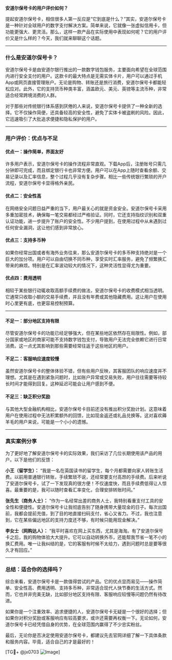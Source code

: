 **安道尔保号卡的用户评价如何？**

提起安道尔保号卡，相信很多人第一反应是“它到底是什么？”其实，安道尔保号卡是一种针对全球用户的数字支付解决方案。简单来说，它就像一张虚拟信用卡，但功能更强大、更灵活。那么，这样一款产品在实际使用中表现如何呢？它的用户评价又是什么样的？今天，我们就来聊聊这个话题。

---

### **什么是安道尔保号卡？**

安道尔保号卡是由安道尔银行推出的一款数字钱包服务，主要面向希望在全球范围内进行安全支付的用户。这款卡的最大特点是无需实体卡片，用户可以通过手机App或网页直接管理账户。无论是购物、转账还是旅行消费，安道尔保号卡都能轻松应对。此外，它的支持货币种类丰富，涵盖欧元、美元、英镑等主流币种，非常适合经常跨境消费的人群。

对于那些对传统银行体系感到厌倦的人来说，安道尔保号卡提供了一种全新的选择。它不仅操作简便，还具备较高的安全性，避免了实体卡被盗刷的风险。因此，它迅速吸引了大批追求便捷和隐私保护的用户。

---

### **用户评价：优点与不足**

#### **优点一：操作简单，界面友好**
许多用户表示，安道尔保号卡的操作流程非常直观。下载App后，注册账号只需几分钟即可完成，而且绑定银行卡也非常方便。用户可以在App上随时查看余额、交易记录以及汇率信息，整个过程几乎没有复杂步骤。相比一些传统银行繁琐的开户流程，安道尔保号卡显得格外亲民。

#### **优点二：安全性高**
在网络安全问题日益严重的当下，用户最关心的就是资金安全。安道尔保号卡采用多重加密技术，确保每一笔交易都经过严格验证。同时，它还支持指纹识别和双重认证功能，进一步提升了账户的安全性。不少用户提到，在使用过程中从未遇到过任何安全漏洞，这让他们感到非常放心。

#### **优点三：支持多币种**
如果你经常出国或者有海外业务往来，那么安道尔保号卡的多币种支持绝对是一个巨大的加分项。用户可以自由切换不同币种，享受实时汇率服务，避免了频繁换汇带来的麻烦。特别是在汇率波动较大的情况下，这种灵活性显得尤为重要。

#### **优点四：费用透明**
相较于某些银行动辄收取高额手续费的做法，安道尔保号卡的收费模式相当透明。它通常只收取小额的交易手续费，并且没有年费或其他隐藏费用。这让用户在使用时心里更有底，也更容易控制预算。

---

#### **不足一：部分地区支持有限**
尽管安道尔保号卡的功能已经足够强大，但在某些地区依然存在局限性。例如，部分国家或地区的商家可能不支持数字钱包支付，导致用户无法完全依赖它进行日常消费。这一点尤其影响到那些需要经常往返于这些地区的用户。

#### **不足二：客服响应速度较慢**
虽然安道尔保号卡的整体体验不错，但有些用户反映，其客服团队的响应速度并不理想。尤其是在遇到紧急问题时，比如账户异常或交易失败，用户往往需要等待较长时间才能得到回复。这种延迟可能会让用户感到不便。

#### **不足三：缺乏积分奖励**
与其他大型金融机构相比，安道尔保号卡目前还没有推出积分奖励计划。这意味着用户在使用过程中无法积累额外的回馈，比如现金返还或礼品兑换等。这对喜欢薅羊毛的用户来说，可能是一个小小的遗憾。

---

### **真实案例分享**

为了更好地了解安道尔保号卡的实际效果，我们采访了几位长期使用该产品的用户。以下是他们的反馈：

**小王（留学生）：**
“我是一名在英国读书的留学生，每个月都需要向家人转账生活费。以前用普通银行转账，手续繁琐不说，还经常要支付高昂的手续费。后来听说了安道尔保号卡，试了一下发现真的很方便！不仅速度快，而且手续费低得让人惊喜。最重要的是，我可以随时查看汇率变化，合理安排转账时间。”

**张先生（商务人士）：**
“作为一名经常出差的商务人士，我特别看重支付工具的安全性和便捷性。安道尔保号卡让我彻底告别了随身携带大量现金的日子。每次出国前，我都会提前充值，到了目的地直接扫码支付，省心又省力。不过，我也注意到，它在某些偏远地区的支持力度还不够，有时候只能用现金解决。”

**李女士（网购达人）：**
“我平时喜欢在网上买东西，尤其是海淘。有了安道尔保号卡之后，我的购物体验大大提升。它可以自动转换外币，还能帮我节省一笔不小的换汇费用。唯一让我纠结的是，它的客服有时候不太给力，遇到问题时总是要等很久才有回应。”

---

### **总结：适合你的选择吗？**

综合来看，安道尔保号卡是一款值得尝试的产品。它的优点显而易见——操作简单、安全性高、费用透明、支持多币种，非常适合现代人快节奏的生活方式。然而，它也并非完美无缺，比如部分地区支持有限、客服响应较慢等问题仍然有待改进。

如果你是一个注重效率、追求便捷的人，安道尔保号卡无疑是一个很好的选择；但如果你对积分奖励或客服响应有较高要求，或许还需要再权衡一下。无论如何，安道尔保号卡已经凭借自身的优势，在全球范围内赢得了不少忠实粉丝。

最后，无论你是否决定使用安道尔保号卡，都建议先去官网详细了解一下具体条款和服务内容。毕竟，适合自己的才是最好的！

[TG💪+ @jx0703 ![Image](https://github.com/user-attachments/assets/dbca1d08-cadb-493c-b0ec-ad6f7a83f270)]